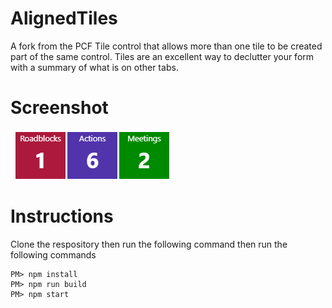 # AlignedTiles
A fork from the PCF Tile control that allows more than one tile to be created part of the same control.
Tiles are an excellent way to declutter your form with a summary of what is on other tabs.

# Screenshot 
![Colored PCF tiles with record counts](https://github.com/ramimounla/AlignedTiles/blob/master/Screenshot/AlignedTile.png?raw=true)

# Instructions
Clone the respository then run the following command then run the following commands
```
PM> npm install
PM> npm run build
PM> npm start
```
